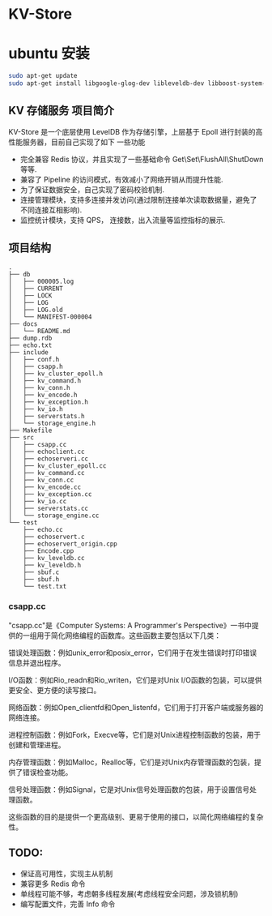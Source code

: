# KV-Store

# ubuntu 安装

```bash
sudo apt-get update
sudo apt-get install libgoogle-glog-dev libleveldb-dev libboost-system-dev libboost-filesystem-dev 
```


## KV 存储服务 项目简介

KV-Store 是⼀个底层使⽤ LevelDB 作为存储引擎，上层基于 Epoll 进⾏封装的⾼性能服务器，⽬前⾃⼰实现了如下
⼀些功能

* 完全兼容 Redis 协议，并且实现了⼀些基础命令 Get\Set\FlushAll\ShutDown 等等.
* 兼容了 Pipeline 的访问模式，有效减⼩了⽹络开销从⽽提升性能.
* 为了保证数据安全，⾃⼰实现了密码校验机制.
* 连接管理模块，⽀持多连接并发访问(通过限制连接单次读取数据量，避免了不同连接互相影响).
* 监控统计模块，⽀持 QPS， 连接数，出⼊流量等监控指标的展示.

## 项目结构

```
.
├── db
│   ├── 000005.log
│   ├── CURRENT
│   ├── LOCK
│   ├── LOG
│   ├── LOG.old
│   └── MANIFEST-000004
├── docs
│   └── README.md
├── dump.rdb
├── echo.txt
├── include
│   ├── conf.h
│   ├── csapp.h
│   ├── kv_cluster_epoll.h
│   ├── kv_command.h
│   ├── kv_conn.h
│   ├── kv_encode.h
│   ├── kv_exception.h
│   ├── kv_io.h
│   ├── serverstats.h
│   └── storage_engine.h
├── Makefile
├── src
│   ├── csapp.cc
│   ├── echoclient.cc
│   ├── echoserveri.cc
│   ├── kv_cluster_epoll.cc
│   ├── kv_command.cc
│   ├── kv_conn.cc
│   ├── kv_encode.cc
│   ├── kv_exception.cc
│   ├── kv_io.cc
│   ├── serverstats.cc
│   └── storage_engine.cc
└── test
    ├── echo.cc
    ├── echoservert.c
    ├── echoservert_origin.cpp
    ├── Encode.cpp
    ├── kv_leveldb.cc
    ├── kv_leveldb.h
    ├── sbuf.c
    ├── sbuf.h
    └── test.txt
```

### csapp.cc

"csapp.cc"是《Computer Systems: A Programmer's Perspective》一书中提供的一组用于简化网络编程的函数库。这些函数主要包括以下几类：

错误处理函数：例如unix_error和posix_error，它们用于在发生错误时打印错误信息并退出程序。

I/O函数：例如Rio_readn和Rio_writen，它们是对Unix I/O函数的包装，可以提供更安全、更方便的读写接口。

网络函数：例如Open_clientfd和Open_listenfd，它们用于打开客户端或服务器的网络连接。

进程控制函数：例如Fork，Execve等，它们是对Unix进程控制函数的包装，用于创建和管理进程。

内存管理函数：例如Malloc，Realloc等，它们是对Unix内存管理函数的包装，提供了错误检查功能。

信号处理函数：例如Signal，它是对Unix信号处理函数的包装，用于设置信号处理函数。

这些函数的目的是提供一个更高级别、更易于使用的接口，以简化网络编程的复杂性。


## TODO:

* 保证高可用性，实现主从机制
* 兼容更多 Redis 命令
* 单线程可能不够，考虑朝多线程发展(考虑线程安全问题，涉及锁机制)
* 编写配置文件，完善 Info 命令
 
